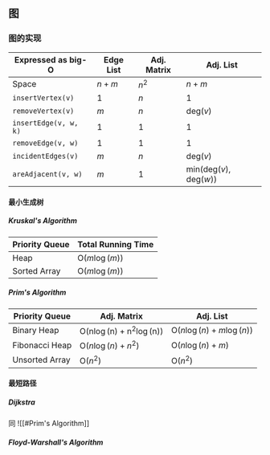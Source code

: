 ## 图

### 图的实现

| Expressed as big-O    | Edge List | Adj. Matrix | Adj. List                                        |
| --------------------- | --------- | ----------- | ------------------------------------------------ |
| Space                 | $n+m$     | $n^2$       | $n+m$                                            |
| `insertVertex(v)`     | $1$       | $n$         | $1$                                              |
| `removeVertex(v)`     | $m$       | $n$         | $\mathrm{deg}(v)$                                |
| `insertEdge(v, w, k)` | $1$       | $1$         | $1$                                              |
| `removeEdge(v, w)`    | $1$       | $1$         | $1$                                              |
| `incidentEdges(v)`    | $m$       | $n$         | $\mathrm{deg}(v)$                                |
| `areAdjacent(v, w)`   | $m$       | $1$         | $\mathrm{min}(\mathrm{deg}(v), \mathrm{deg}(w))$ |

#### 最小生成树

##### Kruskal's Algorithm

| Priority Queue | Total Running Time      |
| -------------- | ----------------------- |
| Heap           | $\mathrm{O}(m \log(m))$ |
| Sorted Array   | $\mathrm{O}(m \log(m))$ |

##### Prim's Algorithm

| Priority Queue | Adj. Matrix                       | Adj. List                       |
| -------------- | --------------------------------- | ------------------------------- |
| Binary Heap    | $\mathrm{O(n\log(n)+n^2\log(n))}$ | $\mathrm{O}(n\log(n)+m\log(n))$ |
| Fibonacci Heap | $\mathrm{O}(n\log(n) + n^2)$      | $\mathrm{O}(n\log (n)+m)$       |
| Unsorted Array | $\mathrm{O}(n^2)$                 | $\mathrm{O}(n^2)$               |

#### 最短路径

##### Dijkstra

同 ![[#Prim's Algorithm]]

##### Floyd-Warshall's Algorithm

